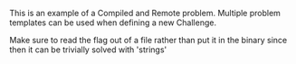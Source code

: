This is an example of a Compiled and Remote problem. Multiple problem templates can be used when defining a new Challenge.

Make sure to read the flag out of a file rather than put it in the binary since then it can be trivially solved with 'strings'